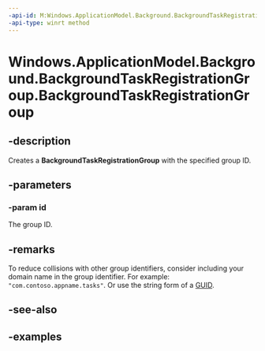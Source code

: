 ```yaml
---
-api-id: M:Windows.ApplicationModel.Background.BackgroundTaskRegistrationGroup.#ctor(System.String)
-api-type: winrt method
---
```


<!-- Method syntax.
public BackgroundTaskRegistrationGroup.BackgroundTaskRegistrationGroup(String id)
-->

# Windows.ApplicationModel.Background.BackgroundTaskRegistrationGroup.BackgroundTaskRegistrationGroup


## -description

Creates a **BackgroundTaskRegistrationGroup** with the specified group ID.

## -parameters

### -param id

The group ID.

## -remarks

To reduce collisions with other group identifiers, consider including your domain name in the group identifier. For example: `"com.contoso.appname.tasks"`. Or use the string form of a [GUID](/windows/win32/api/guiddef/ns-guiddef-guid).

## -see-also

## -examples

